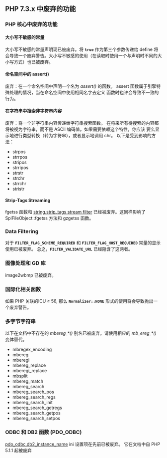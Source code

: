 PHP 7.3.x 中废弃的功能
----------------------

### PHP 核心中废弃的功能

#### 大小写不敏感的常量

大小写不敏感的常量声明现已被废弃。将 **`true`** 作为第三个参数传递给
<span class="function">define</span>
将会导致一个废弃警告。大小写不敏感的使用（在读取时使用一个与声明时不同的大小写方式）也已被废弃。

#### 命名空间中的 assert()

废弃：在一个命名空间中声明一个名为 *assert()* 的函数。 <span
class="function">assert</span>
函数属于引擎特殊处理的情况，当在命名空间中使用相同名字去定义
函数时也许会导致不一致的行为。

#### 在字符串中搜索非字符串内容

废弃：将一个非字符串内容传递给字符串搜索函数。
在将来所有待搜索的内容都将被视为字符串，而不是 ASCII
编码值。如果需要依赖这个特性，你应该
要么显示地进行类型转换（转为字符串），或者显示地调用 <span
class="function">chr</span>。 以下是受到影响的方法：

-   <span class="simpara"><span class="function">strpos</span></span>
-   <span class="simpara"><span class="function">strrpos</span></span>
-   <span class="simpara"><span class="function">stripos</span></span>
-   <span class="simpara"><span class="function">strripos</span></span>
-   <span class="simpara"><span class="function">strstr</span></span>
-   <span class="simpara"><span class="function">strchr</span></span>
-   <span class="simpara"><span class="function">strrchr</span></span>
-   <span class="simpara"><span class="function">stristr</span></span>

#### Strip-Tags Streaming

<span class="function">fgetss</span> 函数和
<a href="/filters/string.html" class="link">string.strip_tags stream filter</a>
已经被废弃。这同样影响了 <span
class="methodname">SplFileObject::fgetss</span> 方法和 <span
class="function">gzgetss</span> 函数。

### Data Filtering

对于 **`FILTER_FLAG_SCHEME_REQUIRED`** 和
**`FILTER_FLAG_HOST_REQUIRED`** 常量的显示使用已被废弃。
总之，**`FILTER_VALIDATE_URL`** 已经隐含了这两者。

### 图像处理和 GD 库

<span class="function">image2wbmp</span> 已被废弃。

### 国际化相关函数

如果 PHP 关联的ICU ≥ 56, 那么 **`Normalizer::NONE`**
形式的使用将会导致抛出一个废弃警告。

### 多字节字符串

以下在文档中不存在的 *mbereg\_\*()* 别名已被废弃。请使用相应的
*mb\_ereg\_\*()* 变体替代。

-   <span class="simpara"><span
    class="function">mbregex\_encoding</span></span>
-   <span class="simpara"><span class="function">mbereg</span></span>
-   <span class="simpara"><span class="function">mberegi</span></span>
-   <span class="simpara"><span
    class="function">mbereg\_replace</span></span>
-   <span class="simpara"><span
    class="function">mberegi\_replace</span></span>
-   <span class="simpara"><span class="function">mbsplit</span></span>
-   <span class="simpara"><span
    class="function">mbereg\_match</span></span>
-   <span class="simpara"><span
    class="function">mbereg\_search</span></span>
-   <span class="simpara"><span
    class="function">mbereg\_search\_pos</span></span>
-   <span class="simpara"><span
    class="function">mbereg\_search\_regs</span></span>
-   <span class="simpara"><span
    class="function">mbereg\_search\_init</span></span>
-   <span class="simpara"><span
    class="function">mbereg\_search\_getregs</span></span>
-   <span class="simpara"><span
    class="function">mbereg\_search\_getpos</span></span>
-   <span class="simpara"><span
    class="function">mbereg\_search\_setpos</span></span>

### ODBC 和 DB2 函数 (PDO\_ODBC)

<a href="/book/pdo.html#" class="link">pdo_odbc.db2_instance_name</a>
ini 设置项在先前已被废弃。 它在文档中自 PHP 5.1.1 起被废弃
